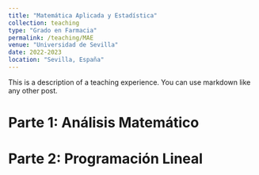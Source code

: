 ```yaml
---
title: "Matemática Aplicada y Estadística"
collection: teaching
type: "Grado en Farmacia"
permalink: /teaching/MAE
venue: "Universidad de Sevilla"
date: 2022-2023
location: "Sevilla, España"
---
```


This is a description of a teaching experience. You can use markdown like any other post.

Parte 1: Análisis Matemático
======

Parte 2: Programación Lineal
======

